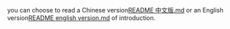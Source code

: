 you can choose to read a Chinese version[README 中文版.md](https://github.com/yjmhyhc/takeout/files/9949967/README.md) or an English version[README english version.md](https://github.com/yjmhyhc/takeout/files/9950039/README.english.version.md) of introduction.

